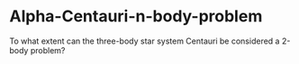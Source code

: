 # Alpha-Centauri-n-body-problem
To what extent can the three-body star system Centauri be considered a 2-body problem?
